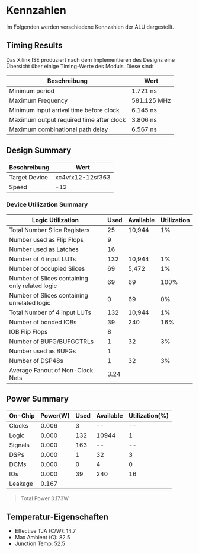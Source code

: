 # Kennzahlen
Im Folgenden werden verschiedene Kennzahlen der ALU dargestellt. 

## Timing Results
Das Xilinx ISE produziert nach dem Implementieren des Designs eine Übersicht über einige Timing-Werte des Moduls. Diese sind:

|Beschreibung|Wert|
|------------|----|
|Minimum period|1.721 ns|
|Maximum Frequency|581.125 MHz|
|Minimum input arrival time before clock|6.145 ns|
|Maximum output required time after clock|3.806 ns|
|Maximum combinational path delay|6.567 ns|

## Design Summary
|Beschreibung|Wert|
|-|-|
|Target Device|xc4vfx12-12sf363|
|Speed|-12|

### Device Utilization Summary
|Logic Utilization|Used|Available|Utilization|
|-|-|-|-|
|Total Number Slice Registers|25|10,944|1%|
|Number used as Flip Flops|9|
|Number used as Latches|16|
|Number of 4 input LUTs|132|10,944|1%|
|Number of occupied Slices|69|5,472|1%|
|Number of Slices containing only related logic|69|69|100%|
|Number of Slices containing unrelated logic|0|69|0%|
|Total Number of 4 input LUTs|132|10,944|1%|
|Number of bonded IOBs|39|240|16%|
|IOB Flip Flops|8|
|Number of BUFG/BUFGCTRLs|1|32|3%|
|Number used as BUFGs|1|
|Number of DSP48s|1|32|3%|
|Average Fanout of Non-Clock Nets|3.24|

## Power Summary
|On-Chip|Power(W)|Used|Available|Utilization(%)|
|-|-|-|-|-|
|Clocks|0.006|3|--|--|
|Logic|0.000|132|10944|1|
|Signals|0.000|163|--|--|
|DSPs|0.000|1|32|3|
|DCMs|0.000|0|4|0|
|IOs|0.000|39|240|16|
|Leakage|0.167|
> Total Power 0.173W

## Temperatur-Eigenschaften
* Effective TJA (C/W): 14.7
* Max Ambient (C): 82.5
* Junction Temp: 52.5